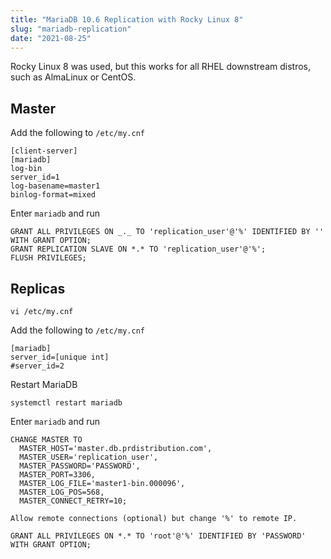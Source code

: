 ```yaml
---
title: "MariaDB 10.6 Replication with Rocky Linux 8"
slug: "mariadb-replication"
date: "2021-08-25"
---
```


Rocky Linux 8 was used, but this works for all RHEL downstream distros, such as AlmaLinux or CentOS.

## Master

Add the following to `/etc/my.cnf`

```
[client-server]
[mariadb]
log-bin
server_id=1
log-basename=master1
binlog-format=mixed
```

Enter `mariadb` and run

```
GRANT ALL PRIVILEGES ON _._ TO 'replication_user'@'%' IDENTIFIED BY '' WITH GRANT OPTION;
GRANT REPLICATION SLAVE ON *.* TO 'replication_user'@'%';
FLUSH PRIVILEGES;
```

## Replicas

`vi /etc/my.cnf`

Add the following to `/etc/my.cnf`

```
[mariadb]
server_id=[unique int]
#server_id=2
```

Restart MariaDB

`systemctl restart mariadb`

Enter `mariadb` and run

```
CHANGE MASTER TO
  MASTER_HOST='master.db.prdistribution.com', 
  MASTER_USER='replication_user',
  MASTER_PASSWORD='PASSWORD',
  MASTER_PORT=3306,
  MASTER_LOG_FILE='master1-bin.000096',
  MASTER_LOG_POS=568,
  MASTER_CONNECT_RETRY=10;

Allow remote connections (optional) but change '%' to remote IP.

GRANT ALL PRIVILEGES ON *.* TO 'root'@'%' IDENTIFIED BY 'PASSWORD' WITH GRANT OPTION;
```